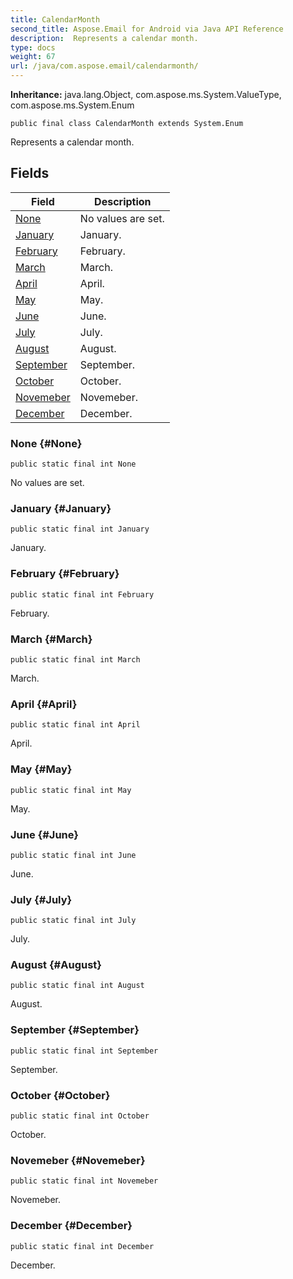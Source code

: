 ```yaml
---
title: CalendarMonth
second_title: Aspose.Email for Android via Java API Reference
description:  Represents a calendar month.
type: docs
weight: 67
url: /java/com.aspose.email/calendarmonth/
---
```

**Inheritance:**
java.lang.Object, com.aspose.ms.System.ValueType, com.aspose.ms.System.Enum
```
public final class CalendarMonth extends System.Enum
```

Represents a calendar month.
## Fields

| Field | Description |
| --- | --- |
| [None](#None) | No values are set. |
| [January](#January) | January. |
| [February](#February) | February. |
| [March](#March) | March. |
| [April](#April) | April. |
| [May](#May) | May. |
| [June](#June) | June. |
| [July](#July) | July. |
| [August](#August) | August. |
| [September](#September) | September. |
| [October](#October) | October. |
| [Novemeber](#Novemeber) | Novemeber. |
| [December](#December) | December. |
### None {#None}
```
public static final int None
```


No values are set.

### January {#January}
```
public static final int January
```


January.

### February {#February}
```
public static final int February
```


February.

### March {#March}
```
public static final int March
```


March.

### April {#April}
```
public static final int April
```


April.

### May {#May}
```
public static final int May
```


May.

### June {#June}
```
public static final int June
```


June.

### July {#July}
```
public static final int July
```


July.

### August {#August}
```
public static final int August
```


August.

### September {#September}
```
public static final int September
```


September.

### October {#October}
```
public static final int October
```


October.

### Novemeber {#Novemeber}
```
public static final int Novemeber
```


Novemeber.

### December {#December}
```
public static final int December
```


December.

